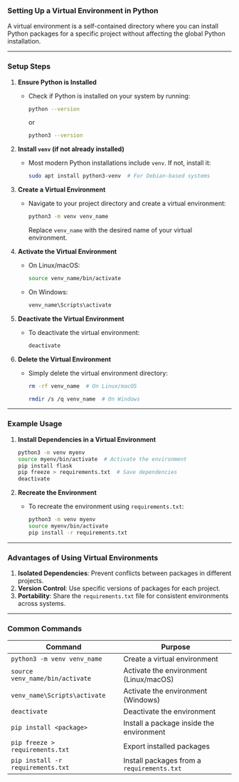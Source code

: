 ### **Setting Up a Virtual Environment in Python**

A virtual environment is a self-contained directory where you can install Python packages for a specific project without affecting the global Python installation.

---

### **Setup Steps**

1. **Ensure Python is Installed**
   - Check if Python is installed on your system by running:
     ```bash
     python --version
     ```
     or
     ```bash
     python3 --version
     ```

2. **Install `venv` (if not already installed)**
   - Most modern Python installations include `venv`. If not, install it:
     ```bash
     sudo apt install python3-venv  # For Debian-based systems
     ```

3. **Create a Virtual Environment**
   - Navigate to your project directory and create a virtual environment:
     ```bash
     python3 -m venv venv_name
     ```
     Replace `venv_name` with the desired name of your virtual environment.

4. **Activate the Virtual Environment**
   - On Linux/macOS:
     ```bash
     source venv_name/bin/activate
     ```
   - On Windows:
     ```bash
     venv_name\Scripts\activate
     ```

5. **Deactivate the Virtual Environment**
   - To deactivate the virtual environment:
     ```bash
     deactivate
     ```

6. **Delete the Virtual Environment**
   - Simply delete the virtual environment directory:
     ```bash
     rm -rf venv_name  # On Linux/macOS
     ```
     ```bash
     rmdir /s /q venv_name  # On Windows
     ```

---

### **Example Usage**

1. **Install Dependencies in a Virtual Environment**
   ```bash
   python3 -m venv myenv
   source myenv/bin/activate  # Activate the environment
   pip install flask
   pip freeze > requirements.txt  # Save dependencies
   deactivate
   ```

2. **Recreate the Environment**
   - To recreate the environment using `requirements.txt`:
     ```bash
     python3 -m venv myenv
     source myenv/bin/activate
     pip install -r requirements.txt
     ```

---

### **Advantages of Using Virtual Environments**

1. **Isolated Dependencies**: Prevent conflicts between packages in different projects.
2. **Version Control**: Use specific versions of packages for each project.
3. **Portability**: Share the `requirements.txt` file for consistent environments across systems.

---

### **Common Commands**

| Command                              | Purpose                                      |
|--------------------------------------|----------------------------------------------|
| `python3 -m venv venv_name`          | Create a virtual environment                 |
| `source venv_name/bin/activate`      | Activate the environment (Linux/macOS)       |
| `venv_name\Scripts\activate`         | Activate the environment (Windows)          |
| `deactivate`                         | Deactivate the environment                  |
| `pip install <package>`              | Install a package inside the environment    |
| `pip freeze > requirements.txt`      | Export installed packages                   |
| `pip install -r requirements.txt`    | Install packages from a `requirements.txt`  |

